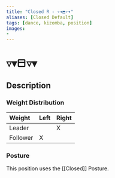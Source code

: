 ```yaml
---
title: "Closed R - ▿▾⬒▿▾"
aliases: [Closed Default] 
tags: [dance, kizomba, position] 
images:
-
---
```

# ▿▾⬒▿▾
## Description
### Weight Distribution
| Weight   | Left | Right |
| :-------- | :---- | :----- |
| Leader   |      |    X   |
| Follower |   X   |      |

### Posture
This position uses the [[Closed]] Posture. 